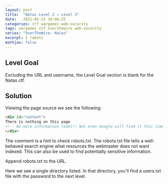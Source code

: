 ```yaml
---
layout: post
title:  "Natas Level 2 → Level 3"
date:   2021-05-23 19:06:25
categories: ctf wargames web-security
tags: wargames ctf overthewire web-security
series: "OverTheWire: Natas"
excerpt: I robots
mathjax: false
---
```


## Level Goal
Excluding the URL and username, the Level Goal section is blank for the Natas ctf.


## Solution

Viewing the page source we see the following:
```html
<div id="content">
There is nothing on this page
<!-- No more information leaks!! Not even Google will find it this time... -->
</div>
```

The comment is a hint to check robots.txt. The robots.txt file tells a well-behaved search engine what resources the webmaster does not want indexed. This can also be used to find potentially sensitive information.

Append robots.txt to the URL.

Here we see a single directory listed. In that directory, you'll find a users.txt file with the password to the next level.
